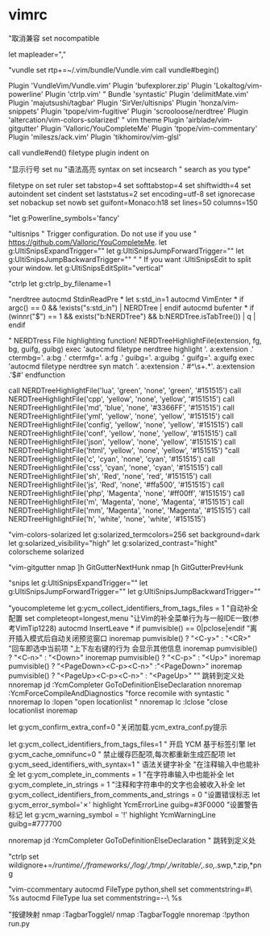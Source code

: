 # vimrc

"取消兼容
set nocompatible

let mapleader=","

"vundle
set rtp+=~/.vim/bundle/Vundle.vim
call vundle#begin()

Plugin 'VundleVim/Vundle.vim'
Plugin 'bufexplorer.zip'
Plugin 'Lokaltog/vim-powerline'
Plugin 'ctrlp.vim'
" Bundle 'syntastic'
Plugin 'delimitMate.vim'
Plugin 'majutsushi/tagbar'
Plugin 'SirVer/ultisnips'
Plugin 'honza/vim-snippets'
Plugin 'tpope/vim-fugitive'
Plugin 'scrooloose/nerdtree'
Plugin 'altercation/vim-colors-solarized' " vim theme
Plugin 'airblade/vim-gitgutter'
Plugin 'Valloric/YouCompleteMe'
Plugin 'tpope/vim-commentary'
Plugin 'mileszs/ack.vim'
Plugin 'tikhomirov/vim-glsl'

call vundle#end()
filetype plugin indent on

"显示行号
set nu
"语法高亮
syntax on
set incsearch    " search as you type"

filetype on 
set ruler
set tabstop=4
set softtabstop=4
set shiftwidth=4
set autoindent
set cindent
set laststatus=2
set encoding=utf-8
set ignorecase
set nobackup
set nowb
set guifont=Monaco:h18
set lines=50 columns=150

"let g:Powerline_symbols='fancy'

"ultisnips
" Trigger configuration. Do not use <tab> if you use
" https://github.com/Valloric/YouCompleteMe.
let g:UltiSnipsExpandTrigger="<c-s>"
let g:UltiSnipsJumpForwardTrigger="<c-b>"
let g:UltiSnipsJumpBackwardTrigger="<c-z>"
"
" If you want :UltiSnipsEdit to split your window.
let g:UltiSnipsEditSplit="vertical"

"ctrlp
let g:ctrlp_by_filename=1

"nerdtree
autocmd StdinReadPre * let s:std_in=1
autocmd VimEnter * if argc() == 0 && !exists("s:std_in") | NERDTree | endif
autocmd bufenter * if (winnr("$") == 1 && exists("b:NERDTree") && b:NERDTree.isTabTree()) | q | endif

" NERDTress File highlighting
function! NERDTreeHighlightFile(extension, fg, bg, guifg, guibg)
	exec 'autocmd filetype nerdtree highlight '. a:extension .' ctermbg='. a:bg .' ctermfg='. a:fg .' guibg='. a:guibg .' guifg='. a:guifg
	exec 'autocmd filetype nerdtree syn match '. a:extension .' #^\s\+.*'. a:extension .'$#'
endfunction

call NERDTreeHighlightFile('lua', 'green', 'none', 'green', '#151515')
call NERDTreeHighlightFile('cpp', 'yellow', 'none', 'yellow', '#151515')
call NERDTreeHighlightFile('md', 'blue', 'none', '#3366FF', '#151515')
call NERDTreeHighlightFile('yml', 'yellow', 'none', 'yellow', '#151515')
call NERDTreeHighlightFile('config', 'yellow', 'none', 'yellow', '#151515')
call NERDTreeHighlightFile('conf', 'yellow', 'none', 'yellow', '#151515')
call NERDTreeHighlightFile('json', 'yellow', 'none', 'yellow', '#151515')
call NERDTreeHighlightFile('html', 'yellow', 'none', 'yellow', '#151515')
"call NERDTreeHighlightFile('c', 'cyan', 'none', 'cyan', '#151515')
call NERDTreeHighlightFile('css', 'cyan', 'none', 'cyan', '#151515')
call NERDTreeHighlightFile('sh', 'Red', 'none', 'red', '#151515')
call NERDTreeHighlightFile('js', 'Red', 'none', '#ffa500', '#151515')
call NERDTreeHighlightFile('php', 'Magenta', 'none', '#ff00ff', '#151515')
call NERDTreeHighlightFile('m', 'Magenta', 'none', 'Magenta', '#151515')
call NERDTreeHighlightFile('mm', 'Magenta', 'none', 'Magenta', '#151515')
call NERDTreeHighlightFile('h', 'white', 'none', 'white', '#151515')

"vim-colors-solarized
let g:solarized_termcolors=256
set background=dark
let g:solarized_visibility="high"
let g:solarized_contrast="hight"
colorscheme solarized

"vim-gitgutter
nmap ]h <Plug>GitGutterNextHunk
nmap [h <Plug>GitGutterPrevHunk

"snips
let g:UltiSnipsExpandTrigger="<C-l>"
let g:UltiSnipsJumpForwardTrigger="<C-j>"
let g:UltiSnipsJumpBackwardTrigger="<C-k>"

"youcompleteme
let g:ycm_collect_identifiers_from_tags_files = 1
 "自动补全配置
set completeopt=longest,menu
"让Vim的补全菜单行为与一般IDE一致(参考VimTip1228)
autocmd InsertLeave * if pumvisible() == 0|pclose|endif
"离开插入模式后自动关闭预览窗口
inoremap <expr> <CR>       pumvisible() ? "\<C-y>" : "\<CR>"	"回车即选中当前项
"上下左右键的行为 会显示其他信息
inoremap <expr> <Down>     pumvisible() ? "\<C-n>" : "\<Down>"
inoremap <expr> <Up>       pumvisible() ? "\<C-p>" : "\<Up>"
inoremap <expr> <PageDown> pumvisible() ? "\<PageDown>\<C-p>\<C-n>" :"\<PageDown>"
inoremap <expr> <PageUp>   pumvisible() ? "\<PageUp>\<C-p>\<C-n>" : "\<PageUp>"
"" 跳转到定义处
nnoremap <leader>jd :YcmCompleter GoToDefinitionElseDeclaration<CR>
nnoremap <F6> :YcmForceCompileAndDiagnostics<CR>	"force recomile with syntastic
" nnoremap <leader>lo :lopen<CR>	"open locationlist
" nnoremap <leader>lc :lclose<CR>	"close locationlist
inoremap <leader><leader> <C-x><C-o>

let g:ycm_confirm_extra_conf=0 "关闭加载.ycm_extra_conf.py提示

let g:ycm_collect_identifiers_from_tags_files=1	" 开启 YCM 基于标签引擎
let g:ycm_cache_omnifunc=0	" 禁止缓存匹配项,每次都重新生成匹配项
let g:ycm_seed_identifiers_with_syntax=1	" 语法关键字补全
"在注释输入中也能补全
let g:ycm_complete_in_comments = 1
"在字符串输入中也能补全
let g:ycm_complete_in_strings = 1
"注释和字符串中的文字也会被收入补全
let g:ycm_collect_identifiers_from_comments_and_strings = 0
"设置错误标志
let g:ycm_error_symbol='✗'
highlight YcmErrorLine guibg=#3F0000
"设置警告标记
let g:ycm_warning_symbol = '!'
highlight YcmWarningLine guibg=#777700

nnoremap <leader>jd :YcmCompleter GoToDefinitionElseDeclaration<CR> " 跳转到定义处

"ctrlp
set wildignore+=*/runtime/*,*/frameworks/*,*/log/*,*/tmp/*,*/writable/*,*.so,*.swp,*.zip,*png

"vim-ccommentary
autocmd FileType python,shell set commentstring=#\ %s
autocmd FileType lua set commentstring=--\ %s

"按键映射
nmap <F8> :TagbarToggle<CR><C-w>l/
nmap <F7> :TagbarToggle<CR>
nnoremap <F5> :!python run.py<CR><CR>

